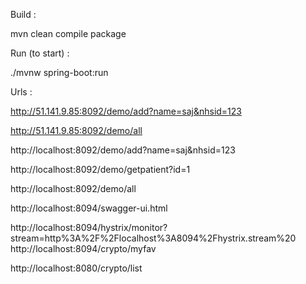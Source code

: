 Build : 

mvn clean compile package

Run (to start) :

./mvnw spring-boot:run

Urls :

http://51.141.9.85:8092/demo/add?name=saj&nhsid=123

http://51.141.9.85:8092/demo/all

http://localhost:8092/demo/add?name=saj&nhsid=123

http://localhost:8092/demo/getpatient?id=1

http://localhost:8092/demo/all

http://localhost:8094/swagger-ui.html

http://localhost:8094/hystrix/monitor?stream=http%3A%2F%2Flocalhost%3A8094%2Fhystrix.stream%20
http://localhost:8094/crypto/myfav

http://localhost:8080/crypto/list